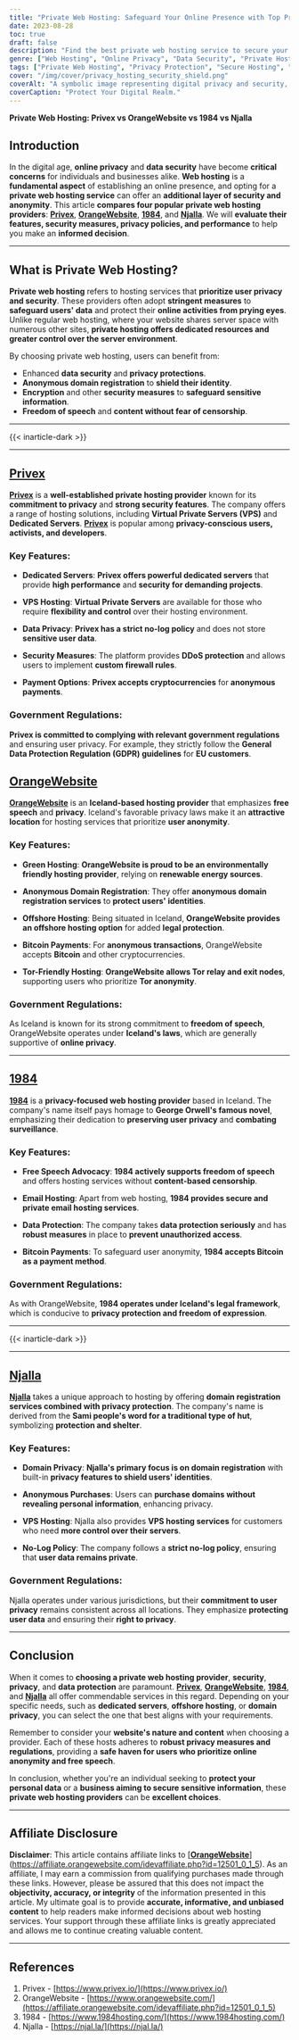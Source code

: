 ```yaml
---
title: "Private Web Hosting: Safeguard Your Online Presence with Top Providers"
date: 2023-08-28
toc: true
draft: false
description: "Find the best private web hosting service to secure your online presence. Compare Privex, OrangeWebsite, 1984, and Njalla for top-notch privacy and security."
genre: ["Web Hosting", "Online Privacy", "Data Security", "Private Hosting", "Anonymous Domain", "Dedicated Servers", "VPS Hosting", "Data Protection", "Freedom of Speech", "Bitcoin Payments"]
tags: ["Private Web Hosting", "Privacy Protection", "Secure Hosting", "Data Security", "Dedicated Servers", "VPS Hosting", "Anonymous Domain Registration", "Offshore Hosting", "Bitcoin Payments", "Tor-Friendly Hosting", "Freedom of Speech", "Email Hosting", "No-Log Policy", "Data Privacy", "Web Hosting Comparison", "Internet Privacy", "Website Security", "Online Anonymity", "Web Hosting Providers", "Web Hosting Reviews", "Web Hosting Services", "Top Hosting Companies", "Iceland Hosting", "Green Hosting", "Web Hosting Features", "Domain Privacy", "VPS Hosting Services", "Privacy-focused Hosting", "Anonymous Purchases", "Internet Freedom"]
cover: "/img/cover/privacy_hosting_security_shield.png"
coverAlt: "A symbolic image representing digital privacy and security, featuring a locked padlock shielded by a shield emblem, conveying the idea of safeguarding data and online anonymity."
coverCaption: "Protect Your Digital Realm."
---
```


**Private Web Hosting: Privex vs OrangeWebsite vs 1984 vs Njalla**

## **Introduction**

In the digital age, **online privacy** and **data security** have become **critical concerns** for individuals and businesses alike. **Web hosting** is a **fundamental aspect** of establishing an online presence, and opting for a **private web hosting service** can offer an **additional layer of security and anonymity**. This article **compares four popular private web hosting providers**: [**Privex**](https://www.privex.io/), [**OrangeWebsite**](https://affiliate.orangewebsite.com/idevaffiliate.php?id=12501_0_1_5), [**1984**](https://www.1984hosting.com/), and [**Njalla**](https://njal.la/). We will **evaluate their features, security measures, privacy policies, and performance** to help you make an **informed decision**.

______

## **What is Private Web Hosting?**

**Private web hosting** refers to hosting services that **prioritize user privacy and security**. These providers often adopt **stringent measures** to **safeguard users' data** and protect their **online activities from prying eyes**. Unlike regular web hosting, where your website shares server space with numerous other sites, **private hosting offers dedicated resources and greater control over the server environment**.

By choosing private web hosting, users can benefit from:

- Enhanced **data security** and **privacy protections**.
- **Anonymous domain registration** to **shield their identity**.
- **Encryption** and other **security measures** to **safeguard sensitive information**.
- **Freedom of speech** and **content without fear of censorship**.
______
{{< inarticle-dark >}}
______

## [**Privex**](https://www.privex.io/)

[**Privex**](https://www.privex.io/) is a **well-established private hosting provider** known for its **commitment to privacy** and **strong security features**. The company offers a range of hosting solutions, including **Virtual Private Servers (VPS)** and **Dedicated Servers**. [**Privex**](https://www.privex.io/) is popular among **privacy-conscious users, activists, and developers**.

### **Key Features**:

- **Dedicated Servers**: **Privex offers powerful dedicated servers** that provide **high performance** and **security for demanding projects**.

- **VPS Hosting**: **Virtual Private Servers** are available for those who require **flexibility and control** over their hosting environment.

- **Data Privacy**: **Privex has a strict no-log policy** and does not store **sensitive user data**.

- **Security Measures**: The platform provides **DDoS protection** and allows users to implement **custom firewall rules**.

- **Payment Options**: **Privex accepts cryptocurrencies** for **anonymous payments**.

### **Government Regulations**:

**Privex is committed to complying with relevant government regulations** and ensuring user privacy. For example, they strictly follow the **General Data Protection Regulation (GDPR) guidelines** for **EU customers**.

## [**OrangeWebsite**](https://affiliate.orangewebsite.com/idevaffiliate.php?id=12501_0_1_5)

[**OrangeWebsite**](https://affiliate.orangewebsite.com/idevaffiliate.php?id=12501_0_1_5) is an **Iceland-based hosting provider** that emphasizes **free speech** and **privacy**. Iceland's favorable privacy laws make it an **attractive location** for hosting services that prioritize **user anonymity**.

### **Key Features**:

- **Green Hosting**: **OrangeWebsite is proud to be an environmentally friendly hosting provider**, relying on **renewable energy sources**.

- **Anonymous Domain Registration**: They offer **anonymous domain registration services** to **protect users' identities**.

- **Offshore Hosting**: Being situated in Iceland, **OrangeWebsite provides an offshore hosting option** for added **legal protection**.

- **Bitcoin Payments**: For **anonymous transactions**, OrangeWebsite accepts **Bitcoin** and other cryptocurrencies.

- **Tor-Friendly Hosting**: **OrangeWebsite allows Tor relay and exit nodes**, supporting users who prioritize **Tor anonymity**.

### **Government Regulations**:

As Iceland is known for its strong commitment to **freedom of speech**, OrangeWebsite operates under **Iceland's laws**, which are generally supportive of **online privacy**.

______

## [**1984**](https://www.1984hosting.com/)

[**1984**](https://www.1984hosting.com/) is a **privacy-focused web hosting provider** based in Iceland. The company's name itself pays homage to **George Orwell's famous novel**, emphasizing their dedication to **preserving user privacy** and **combating surveillance**.

### **Key Features**:

- **Free Speech Advocacy**: **1984 actively supports freedom of speech** and offers hosting services without **content-based censorship**.

- **Email Hosting**: Apart from web hosting, **1984 provides secure and private email hosting services**.

- **Data Protection**: The company takes **data protection seriously** and has **robust measures** in place to **prevent unauthorized access**.

- **Bitcoin Payments**: To safeguard user anonymity, **1984 accepts Bitcoin as a payment method**.

### **Government Regulations**:

As with OrangeWebsite, **1984 operates under Iceland's legal framework**, which is conducive to **privacy protection and freedom of expression**.

______
{{< inarticle-dark >}}
______

## [**Njalla**](https://njal.la/)

[**Njalla**](https://njal.la/) takes a unique approach to hosting by offering **domain registration services combined with privacy protection**. The company's name is derived from the **Sami people's word for a traditional type of hut**, symbolizing **protection and shelter**.

### **Key Features**:

- **Domain Privacy**: **Njalla's primary focus is on domain registration** with built-in **privacy features to shield users' identities**.

- **Anonymous Purchases**: Users can **purchase domains without revealing personal information**, enhancing privacy.

- **VPS Hosting**: Njalla also provides **VPS hosting services** for customers who need **more control over their servers**.

- **No-Log Policy**: The company follows a **strict no-log policy**, ensuring that **user data remains private**.

### **Government Regulations**:

Njalla operates under various jurisdictions, but their **commitment to user privacy** remains consistent across all locations. They emphasize **protecting user data** and ensuring their **right to privacy**.


______

## Conclusion

When it comes to **choosing a private web hosting provider**, **security**, **privacy**, and **data protection** are paramount. [**Privex**](https://www.privex.io/), [**OrangeWebsite**](https://affiliate.orangewebsite.com/idevaffiliate.php?id=12501_0_1_5), [**1984**](https://www.1984hosting.com/), and [**Njalla**](https://njal.la/) all offer commendable services in this regard. Depending on your specific needs, such as **dedicated servers**, **offshore hosting**, or **domain privacy**, you can select the one that best aligns with your requirements.

Remember to consider your **website's nature and content** when choosing a provider. Each of these hosts adheres to **robust privacy measures and regulations**, providing a **safe haven for users who prioritize online anonymity and free speech**.

In conclusion, whether you're an individual seeking to **protect your personal data** or a **business aiming to secure sensitive information**, these **private web hosting providers** can be **excellent choices**.

______

## **Affiliate Disclosure**

**Disclaimer**: This article contains affiliate links to [[**OrangeWebsite**](https://affiliate.orangewebsite.com/idevaffiliate.php?id=12501_0_1_5)](https://affiliate.orangewebsite.com/idevaffiliate.php?id=12501_0_1_5). As an affiliate, I may earn a commission from qualifying purchases made through these links. However, please be assured that this does not impact the **objectivity, accuracy, or integrity** of the information presented in this article. My ultimate goal is to provide **accurate, informative, and unbiased content** to help readers make informed decisions about web hosting services. Your support through these affiliate links is greatly appreciated and allows me to continue creating valuable content.

______


## References

1. Privex - [https://www.privex.io/](https://www.privex.io/)
2. OrangeWebsite - [https://www.orangewebsite.com/](https://affiliate.orangewebsite.com/idevaffiliate.php?id=12501_0_1_5)
3. 1984 - [https://www.1984hosting.com/](https://www.1984hosting.com/)
4. Njalla - [https://njal.la/](https://njal.la/)

